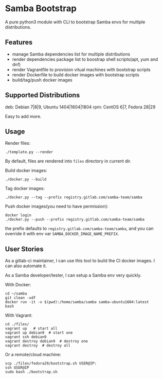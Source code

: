 # Samba Bootstrap

A pure python3 module with CLI to bootstrap Samba envs for multiple distributions.

## Features

- manage Samba dependencies list for multiple distributions
- render dependencies package list to boostrap shell scripts(apt, yum and dnf)
- render Vagrantfile to provision vitual machines with bootstrap scripts
- render Dockerfile to build docker images with bootstrap scripts
- build/tag/push docker images

## Supported Distributions

deb: Debian 7|8|9, Ubuntu 1404|1604|1804
rpm: CentOS 6|7, Fedora 28|29

Easy to add more.

## Usage

Render files:

    ./template.py --render

By default, files are rendered into `files` directory in current dir.

Build docker images:

    ./docker.py --build

Tag docker images:

    ./docker.py --tag --prefix registry.gitlab.com/samba-team/samba

Push docker images(you need to have permission):

    docker login
    ./docker.py --push --prefix registry.gitlab.com/samba-team/samba

the prefix defaults to `registry.gitlab.com/samba-team/samba`, and you can
override it with env var `SAMBA_DOCKER_IMAGE_NAME_PREFIX`.

## User Stories

As a gitlab-ci maintainer, I can use this tool to build the CI docker images.
I can also automate it.

As a Samba developer/tester, I can setup a Samba env very quickly.

With Docker:

    cd ~/samba
    git clean -xdf
    docker run -it -v $(pwd):/home/samba/samba samba-ubuntu1604:latest bash

With Vagrant:

    cd ./files/
    vagrant up   # start all
    vagrant up debian9  # start one
    vagrant ssh debian9
    vagrant destroy debian9  # destroy one
    vagrant destroy  # destroy all

Or a remote/cloud machine:

    scp ./files/fedora29/bootstrap.sh USER@IP:
    ssh USER@IP
    sudo bash ./bootstrap.sh

